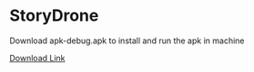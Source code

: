 # StoryDrone

Download apk-debug.apk to install and run the apk in machine

[Download Link](https://drive.google.com/file/d/1FhbWtwmP2oZnAJAz-FOX7Y2miPAHkfdO/view?usp=drivesdk)

